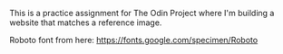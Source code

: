 This is a practice assignment for The Odin Project where I'm building a website that matches a reference image.

Roboto font from here: https://fonts.google.com/specimen/Roboto